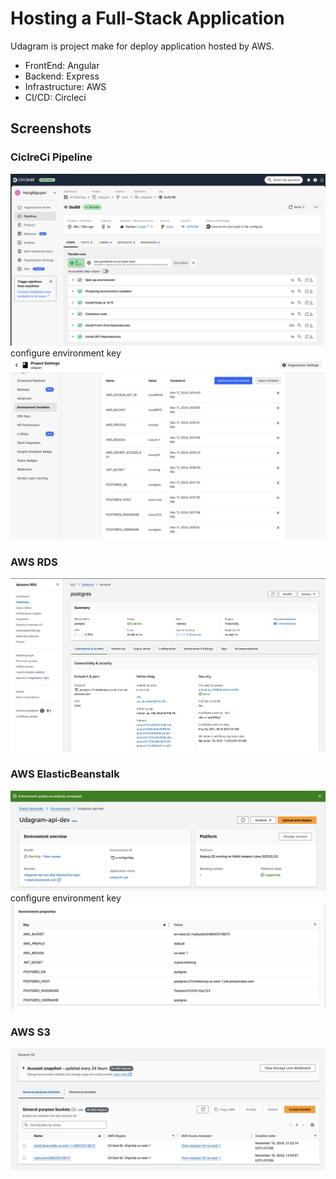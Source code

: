 # Hosting a Full-Stack Application

Udagram is project make for deploy application hosted by AWS.

- FrontEnd: Angular
- Backend: Express
- Infrastructure: AWS
- CI/CD: Circleci

## Screenshots

### CiclreCi Pipeline

![Circleci Pipeline](/document/images/circleci.png)
configure environment key
![Circleci Environment Key](/document/images/circleci-environment-key.png)

### AWS RDS

![Aws RDS](/document/images/RDS.png)

### AWS ElasticBeanstalk

![AWS ElasticBeanstalk](/document/images/elastic-beanstalk.png)
configure environment key
![AWS ElasticBeanstalk Environment Key](/document/images/elastic-beanstalk-environment-key.png)

### AWS S3

![AWS S3](/document/images/s3.png)
